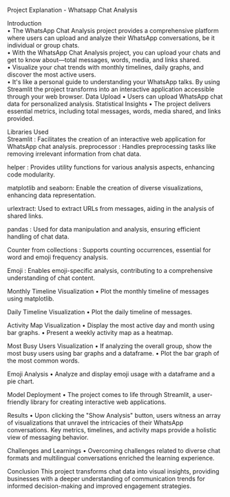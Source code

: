 Project Explanation - Whatsapp Chat Analysis 


Introduction  
• The WhatsApp Chat Analysis project provides a comprehensive platform 
where users can upload and analyze their WhatsApp conversations, be it 
individual or group chats.  
• With the WhatsApp Chat Analysis project, you can upload your chats 
and get to know about—total messages, words, media, and links shared.  
• Visualize your chat trends with monthly timelines, daily graphs, and 
discover the most active users.  
• It's like a personal guide to understanding your WhatsApp talks. By 
using Streamlit the project transforms into an interactive application 
accessible through your web browser. 
Data Upload 
• Users can upload WhatsApp chat data for personalized analysis. 
Statistical Insights 
• The project delivers essential metrics, including total messages, words, 
media shared, and links provided. 
 
Libraries Used  
Streamlit : Facilitates the creation of an interactive web application for 
WhatsApp chat analysis. 
preprocessor : Handles preprocessing tasks like removing irrelevant information 
from chat data. 

 
helper : Provides utility functions for various analysis aspects, enhancing code 
modularity. 

matplotlib and seaborn: Enable the creation of diverse visualizations, enhancing 
data representation. 

urlextract: Used to extract URLs from messages, aiding in the analysis of shared 
links.

pandas : Used for data manipulation and analysis, ensuring efficient handling of 
chat data. 

Counter from collections : Supports counting occurrences, essential for word and 
emoji frequency analysis. 

Emoji : Enables emoji-specific analysis, contributing to a comprehensive 
understanding of chat content. 

Monthly Timeline Visualization 
• Plot the monthly timeline of messages using matplotlib. 

Daily Timeline Visualization 
• Plot the daily timeline of messages. 

Activity Map Visualization 
• Display the most active day and month using bar graphs. 
• Present a weekly activity map as a heatmap. 

Most Busy Users Visualization 
• If analyzing the overall group, show the most busy users using bar graphs 
and a dataframe. 
• Plot the bar graph of the most common words. 

Emoji Analysis 
• Analyze and display emoji usage with a dataframe and a pie chart. 

Model Deployment 
• The project comes to life through Streamlit, a user-friendly library for 
creating interactive web applications. 

 
Results 
• Upon clicking the "Show Analysis" button, users witness an array of 
visualizations that unravel the intricacies of their WhatsApp conversations. 
Key metrics, timelines, and activity maps provide a holistic view of 
messaging behavior. 

Challenges and Learnings 
• Overcoming challenges related to diverse chat formats and multilingual 
conversations enriched the learning experience. 

 Conclusion 
This project transforms chat data into visual insights, providing businesses 
with a deeper understanding of communication trends for informed 
decision-making and improved engagement strategies.
